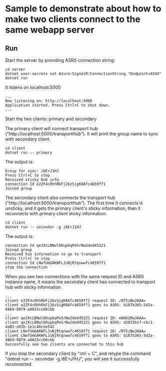 # Sample to demonstrate about how to make two clients connect to the same webapp server

## Run

Start the server by providing ASRS connection string:

```
cd server
dotnet user-secrets set Azure:SignalR:ConnectionString "Endpoint=XXXX"
dotnet run
```

It listens on localhost:5000

```
...
Now listening on: http://localhost:5000
Application started. Press Ctrl+C to shut down.
...
```

Start the two clients: primary and secondary

The primary client will connect transport hub ("http://localhost:5000/transportHub"). It will print the group name to sync with secondary client.

```
cd client
dotnet run -- primary
```

The output is:

```
Group for sync: i6E+J1HJ
Press Ctrl+C to stop
Received sticky Hub info
connection Id e2ZF4c0hhRkFj26zSigK0Afc4659ff1
Joined group
```

The secondary client also connects the transport hub ("http://localhost:5000/transportHub"). The first time it connects is unsticky, and it gets the primary client's sticky information, then it reconnects with primary client sticky information.

```
cd client
dotnet run -- secondar -g i6E+J1HJ
```

The output is:

```
connection Id qeJXcLBNwl8OupbqPeSrNw2ded45221
Joined group
Received hub information to go to transport
Press Ctrl+C to stop
connection Id LNwfUmGAKWFLJuNjRtqnwwfc4659ff1
stop the connection
```

When you see two connections with the same request ID and ASRS instance name, it means the secondary client has connected to transport hub with sticky information.
```
...
client e2ZF4c0hhRkFj26zSigK0Afc4659ff1 request ID: /0T5zBwJAAA=
client e2ZF4c0hhRkFj26zSigK0Afc4659ff1 goes to ASRS: b187b365-5d2a-4869-9079-a0015cc60cbb
...
client qeJXcLBNwl8OupbqPeSrNw2ded45221 request ID: m6NU1RwJAAA=
client qeJXcLBNwl8OupbqPeSrNw2ded45221 goes to ASRS: d2833b1f-c6c1-4a02-a93b-1e1c48cee542
client LNwfUmGAKWFLJuNjRtqnwwfc4659ff1 request ID: /0T5zBwJAAA=
client LNwfUmGAKWFLJuNjRtqnwwfc4659ff1 goes to ASRS: b187b365-5d2a-4869-9079-a0015cc60cbb
Succesfully see two clients are connected to this hub
```

If you stop the secondary client by "ctrl + C", and retype the command "dotnet run -- secondar -g i6E+J1HJ", you will see it successfully reconnected.
